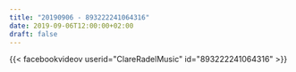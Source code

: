 ```yaml
---
title: "20190906 - 893222241064316"
date: 2019-09-06T12:00:00+02:00
draft: false
---
```


{{< facebookvideov userid="ClareRadelMusic" id="893222241064316" >}}